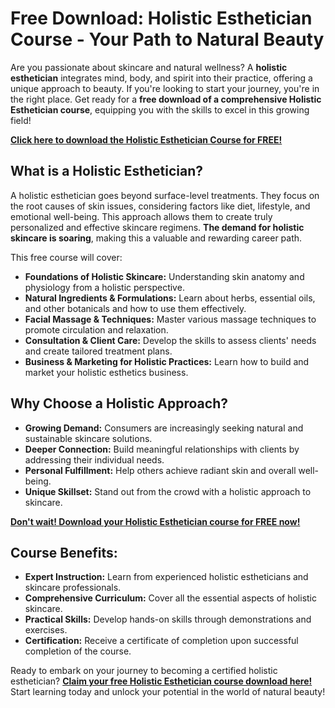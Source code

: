# Free Download: Holistic Esthetician Course - Your Path to Natural Beauty

Are you passionate about skincare and natural wellness? A **holistic esthetician** integrates mind, body, and spirit into their practice, offering a unique approach to beauty. If you're looking to start your journey, you're in the right place. Get ready for a **free download of a comprehensive Holistic Esthetician course**, equipping you with the skills to excel in this growing field!

[**Click here to download the Holistic Esthetician Course for FREE!**](https://udemywork.com/holistic-esthetician-course)

## What is a Holistic Esthetician?

A holistic esthetician goes beyond surface-level treatments. They focus on the root causes of skin issues, considering factors like diet, lifestyle, and emotional well-being. This approach allows them to create truly personalized and effective skincare regimens. **The demand for holistic skincare is soaring**, making this a valuable and rewarding career path.

This free course will cover:

*   **Foundations of Holistic Skincare:** Understanding skin anatomy and physiology from a holistic perspective.
*   **Natural Ingredients & Formulations:** Learn about herbs, essential oils, and other botanicals and how to use them effectively.
*   **Facial Massage & Techniques:** Master various massage techniques to promote circulation and relaxation.
*   **Consultation & Client Care:** Develop the skills to assess clients' needs and create tailored treatment plans.
*   **Business & Marketing for Holistic Practices:** Learn how to build and market your holistic esthetics business.

## Why Choose a Holistic Approach?

*   **Growing Demand:** Consumers are increasingly seeking natural and sustainable skincare solutions.
*   **Deeper Connection:** Build meaningful relationships with clients by addressing their individual needs.
*   **Personal Fulfillment:** Help others achieve radiant skin and overall well-being.
*   **Unique Skillset:** Stand out from the crowd with a holistic approach to skincare.

[**Don't wait! Download your Holistic Esthetician course for FREE now!**](https://udemywork.com/holistic-esthetician-course)

## Course Benefits:

*   **Expert Instruction:** Learn from experienced holistic estheticians and skincare professionals.
*   **Comprehensive Curriculum:** Cover all the essential aspects of holistic skincare.
*   **Practical Skills:** Develop hands-on skills through demonstrations and exercises.
*   **Certification:** Receive a certificate of completion upon successful completion of the course.

Ready to embark on your journey to becoming a certified holistic esthetician? **[Claim your free Holistic Esthetician course download here!](https://udemywork.com/holistic-esthetician-course)** Start learning today and unlock your potential in the world of natural beauty!
